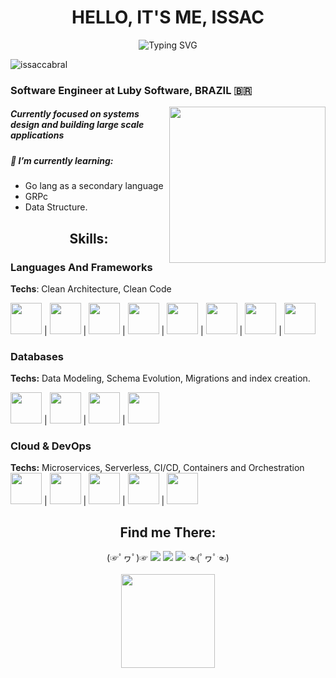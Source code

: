 <!-- Portfolio Presentation -->
<div align=center>
<h1 align="center">HELLO, IT'S ME, ISSAC </h1>
 <img align="center" src="https://readme-typing-svg.herokuapp.com?font=Fira+Code&pause=1000&color=1AF73D&random=false&width=435&lines=Software+Engineer" alt="Typing SVG" />
</div>
<p align="left"> <img src="https://komarev.com/ghpvc/?username=issaccabral&label=Profile%20views&color=0e75b6&style=flat" alt="issaccabral" /> </p>  
<h3> Software Engineer at Luby Software, BRAZIL 🇧🇷 </h3>
<img src="https://github.com/TheDudeThatCode/TheDudeThatCode/blob/master/Assets/Developer.gif" align="right" width="250">

##### Currently focused on systems design and building large scale applications
##### 🌱 I’m currently learning: 
- Go lang as a secondary language
- GRPc 
- Data Structure.

<!-- Skills Grid -->
<h2 align="center"><strong>Skills:</strong></h2>

### Languages And Frameworks
**Techs**: Clean Architecture, Clean Code

<img height="50" src="https://cdn.jsdelivr.net/gh/devicons/devicon@latest/icons/nodejs/nodejs-original-wordmark.svg" /> | <img height="50" src="https://cdn.jsdelivr.net/gh/devicons/devicon@latest/icons/typescript/typescript-original.svg" /> | <img height="50" src="https://cdn.jsdelivr.net/gh/devicons/devicon@latest/icons/javascript/javascript-original.svg" /> | <img height="50" src="https://user-images.githubusercontent.com/2752551/30405068-a7733b34-989e-11e7-8f66-7badaf1373ed.png" />  | <img height="50" src="https://cdn.jsdelivr.net/gh/devicons/devicon@latest/icons/nestjs/nestjs-original.svg" /> | <img height="50" src="https://cdn.jsdelivr.net/gh/devicons/devicon@latest/icons/adonisjs/adonisjs-original.svg" /> | <img height="50" src="https://cdn.jsdelivr.net/gh/devicons/devicon@latest/icons/react/react-original.svg" /> | <img height="50" src="https://cdn.jsdelivr.net/gh/devicons/devicon@latest/icons/go/go-original-wordmark.svg" /> 
### Databases
**Techs:** Data Modeling, Schema Evolution, Migrations  and index creation.

<img width="50" height="50" src="https://cdn.jsdelivr.net/gh/devicons/devicon@latest/icons/dynamodb/dynamodb-original.svg" /> | <img width="50" height="50" src="https://cdn.jsdelivr.net/gh/devicons/devicon@latest/icons/postgresql/postgresql-original.svg" /> |  <img width="50" height="50" src="https://cdn.jsdelivr.net/gh/devicons/devicon@latest/icons/mysql/mysql-original-wordmark.svg" /> | <img width="50" height="50" src="https://cdn.jsdelivr.net/gh/devicons/devicon@latest/icons/redis/redis-original.svg" /> 
### Cloud & DevOps
**Techs:** Microservices, Serverless, CI/CD, Containers and Orchestration  
<img width="50" height="50" src="https://cdn.jsdelivr.net/gh/devicons/devicon@latest/icons/amazonwebservices/amazonwebservices-original-wordmark.svg"/> |  <img height="50" width="50"  src="https://cdn.jsdelivr.net/gh/devicons/devicon@latest/icons/docker/docker-original-wordmark.svg" /> | <img height="50" width="50" src="https://cdn.jsdelivr.net/gh/devicons/devicon@latest/icons/kubernetes/kubernetes-original.svg" /> | <img height="50" width="50" src="https://cdn.jsdelivr.net/gh/devicons/devicon@latest/icons/githubactions/githubactions-original.svg" />  | <img height="50" src="https://svgmix.com/uploads/1eb335-aws-sqs.svg" /> 

<!-- Portfolio Contact Grid -->
<div>
  <div align="center">
    <h2><strong>Find me There:</strong></h2>
    (☞ﾟヮﾟ)☞ 
    <a href="https://www.instagram.com/issac.cabral/" target="_blank"><img src="https://img.shields.io/badge/-Instagram-%23E4405F?style=for-the-badge&logo=instagram&logoColor=white" target="_blank"></a>
    <a href="mailto:clidenorissac@gmail.com" ><img src="https://img.shields.io/badge/-Gmail-%23333?style=for-the-badge&logo=gmail&logoColor=white" target="_blank"></a>
    <a href="https://www.linkedin.com/in/issaccabral" target="_blank"><img src="https://img.shields.io/badge/-LinkedIn-%230077B5?style=for-the-badge&logo=linkedin&logoColor=white" target="_blank"></a>
    ☜(ﾟヮﾟ☜)
  </div>
  <br/>
  <div align="center">
      <img height="150em" src="https://github-readme-streak-stats.herokuapp.com/?user=issaccabral&layout=compact&langs_count=7&theme=tokyonight" />
  </div>
  <br/>
</div>
